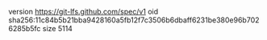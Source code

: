 version https://git-lfs.github.com/spec/v1
oid sha256:11c84b5b21bba9428160a5fb12f7c3506b6dbaff6231be380e96b7026285b5fc
size 5114
